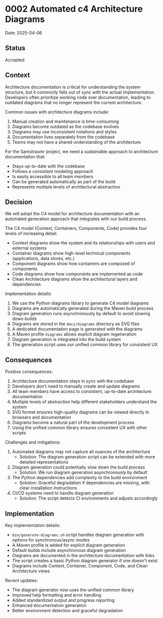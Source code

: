 # 0002 Automated c4 Architecture Diagrams

Date: 2025-04-06

## Status

Accepted

## Context

Architecture documentation is critical for understanding the system structure, but it commonly falls out of sync with the actual implementation. Developers often prioritize working code over documentation, leading to outdated diagrams that no longer represent the current architecture.

Common issues with architecture diagrams include:
1. Manual creation and maintenance is time-consuming
2. Diagrams become outdated as the codebase evolves
3. Diagrams may use inconsistent notations and styles
4. Documentation lives separately from the codebase
5. Teams may not have a shared understanding of the architecture

For the Samstraumr project, we need a sustainable approach to architecture documentation that:
- Stays up-to-date with the codebase
- Follows a consistent modeling approach
- Is easily accessible to all team members
- Can be generated automatically as part of the build
- Represents multiple levels of architectural abstraction

## Decision

We will adopt the C4 model for architecture documentation with an automated generation approach that integrates with our build process.

The C4 model (Context, Containers, Components, Code) provides four levels of increasing detail:
- Context diagrams show the system and its relationships with users and external systems
- Container diagrams show high-level technical components (applications, data stores, etc.)
- Component diagrams show how containers are composed of components
- Code diagrams show how components are implemented as code
- Clean Architecture diagrams show the architectural layers and dependencies

Implementation details:
1. We use the Python diagrams library to generate C4 model diagrams
2. Diagrams are automatically generated during the Maven build process
3. Diagram generation runs asynchronously by default to avoid slowing down builds
4. Diagrams are stored in the `docs/diagrams` directory as SVG files
5. A dedicated documentation page is generated with the diagrams
6. A Maven profile `diagrams` allows explicit diagram regeneration
7. Diagram generation is integrated into the build system
8. The generation script uses our unified common library for consistent UX

## Consequences

Positive consequences:
1. Architecture documentation stays in sync with the codebase
2. Developers don't need to manually create and update diagrams
3. All team members have access to consistent, up-to-date architecture documentation
4. Multiple levels of abstraction help different stakeholders understand the system
5. SVG format ensures high-quality diagrams can be viewed directly in browsers and documentation
6. Diagrams become a natural part of the development process
7. Using the unified common library ensures consistent UX with other scripts

Challenges and mitigations:
1. Automated diagrams may not capture all nuances of the architecture
   - Solution: The diagram generation script can be extended with more detailed representations
2. Diagram generation could potentially slow down the build process
   - Solution: We run diagram generation asynchronously by default
3. The Python dependencies add complexity to the build environment
   - Solution: Graceful degradation if dependencies are missing, with clear installation instructions
4. CI/CD systems need to handle diagram generation
   - Solution: The script detects CI environments and adjusts accordingly

## Implementation

Key implementation details:
- `bin/generate-diagrams.sh` script handles diagram generation with options for synchronous/async modes
- A Maven profile is added for explicit diagram generation
- Default builds include asynchronous diagram generation
- Diagrams are documented in the architecture documentation with links
- The script creates a basic Python diagram generator if one doesn't exist
- Diagrams include Context, Container, Component, Code, and Clean Architecture views

Recent updates:
- The diagram generator now uses the unified common library
- Improved help formatting and error handling
- Added standardized output and progress reporting
- Enhanced documentation generation
- Better environment detection and graceful degradation

